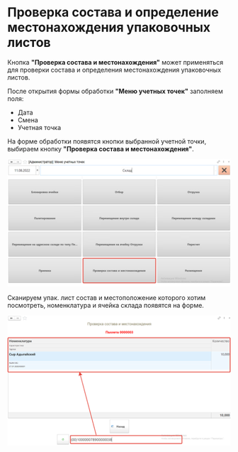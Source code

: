 # Проверка состава и определение местонахождения упаковочных листов

Кнопка **"Проверка состава и местонахождения"** может применяться для проверки состава и определения местонахождения упаковочных листов.

После открытия формы обработки **"Меню учетных точек"** заполняем поля:

- Дата
- Смена
- Учетная точка

На форме обработки появятся кнопки выбранной учетной точки, выбираем кнопку **"Проверка состава и местонахождения"**.

![1](LocationOfPackingLists.assets/1.png)

Сканируем упак. лист состав и местоположение которого хотим посмотреть, номенклатура и ячейка склада появятся на форме.

![2](LocationOfPackingLists.assets/2.png)
